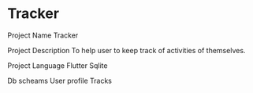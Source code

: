 # Tracker

Project Name 
  Tracker
  
Project Description
  To help user to keep track of activities of themselves.
  
 Project Language
  Flutter
  Sqlite

Db scheams
  User profile
  Tracks
  
  
